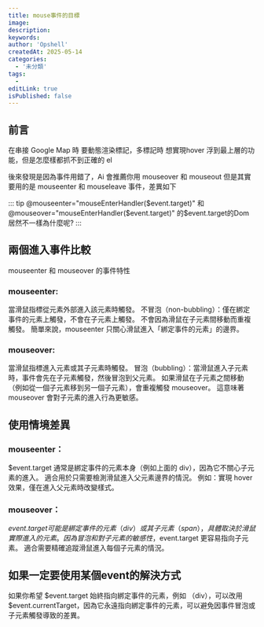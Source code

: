 ```yaml
---
title: mouse事件的目標
image:
description:
keywords:
author: 'Opshell'
createdAt: 2025-05-14
categories:
  - '未分類'
tags:
  -
editLink: true
isPublished: false
---
```


## 前言
在串接 Google Map 時  要動態渲染標記，多標記時 想實現hover 浮到最上層的功能，但是怎麼樣都抓不到正確的 el

後來發現是因為事件用錯了，Ai 會推薦你用 mouseover 和 mouseout 但是其實要用的是 mouseenter 和 mouseleave 事件，差異如下

::: tip
  @mouseenter="mouseEnterHandler($event.target)"
  和
  @mouseover="mouseEnterHandler($event.target)"
  的$event.target的Dom 居然不一樣為什麼呢?
:::

## 兩個進入事件比較

mouseenter 和 mouseover 的事件特性
### mouseenter:
當滑鼠指標從元素外部進入該元素時觸發。
不冒泡（non-bubbling）：僅在綁定事件的元素上觸發，不會在子元素上觸發。
不會因為滑鼠在子元素間移動而重複觸發。
簡單來說，mouseenter 只關心滑鼠進入「綁定事件的元素」的邊界。
### mouseover:
當滑鼠指標進入元素或其子元素時觸發。
冒泡（bubbling）：當滑鼠進入子元素時，事件會先在子元素觸發，然後冒泡到父元素。
如果滑鼠在子元素之間移動（例如從一個子元素移到另一個子元素），會重複觸發 mouseover。
這意味著 mouseover 會對子元素的進入行為更敏感。

## 使用情境差異
### mouseenter：
$event.target 通常是綁定事件的元素本身（例如上面的 div），因為它不關心子元素的進入。
適合用於只需要檢測滑鼠進入父元素邊界的情況。
例如：實現 hover 效果，僅在進入父元素時改變樣式。

### mouseover：
$event.target 可能是綁定事件的元素（div）或其子元素（span），具體取決於滑鼠實際進入的元素。
因為冒泡和對子元素的敏感性，$event.target 更容易指向子元素。
適合需要精確追蹤滑鼠進入每個子元素的情況。

## 如果一定要使用某個event的解決方式
如果你希望 $event.target 始終指向綁定事件的元素，例如 （div），可以改用 $event.currentTarget，因為它永遠指向綁定事件的元素，可以避免因事件冒泡或子元素觸發導致的差異。

